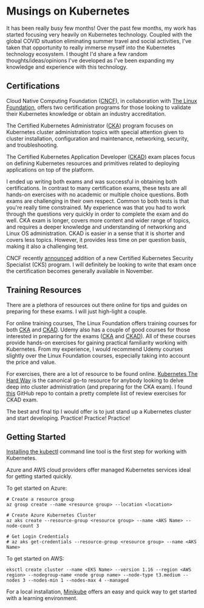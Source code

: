 # Musings on Kubernetes

It has been really busy few months! Over the past few months, my work has started focusing very heavily on Kubernetes technology. Coupled with the global COVID situation eliminating summer travel and social activities, I've taken that opportunity to really immerse myself into the Kubernetes technology ecosystem. I thought I'd share a few random thoughts/ideas/opinions I've developed as I've been expanding my knowledge and experience with this technology.

## Certifications

Cloud Native Computing Foundation ([CNCF](https://www.cncf.io/)), in collaboration with [The Linux Foundation](https://www.linuxfoundation.org/), offers two certification programs for those looking to validate their Kubernetes knowledge or obtain an industry accreditation.

The Certified Kubernetes Administrator ([CKA](https://www.cncf.io/certification/cka/)) program focuses on Kubernetes cluster administration topics with special attention given to cluster installation, configuration and maintenance, networking, security, and troubleshooting.

The Certified Kubernetes Application Developer ([CKAD](https://www.cncf.io/certification/ckad/)) exam places focus on defining Kubernetes resources and primitives related to deploying applications on top of the platform.

I ended up writing both exams and was successful in obtaining both certifications. In contrast to many certification exams, these tests are all hands-on exercises with no academic or multiple choice questions. Both exams are challenging in their own respect.  Common to both tests is that you're really time constrained. My experience was that you had to work through the questions very quickly in order to complete the exam and do well. CKA exam is longer, covers more content and wider range of topics, and requires a deeper knowledge and understanding of networking and Linux OS administration. CKAD is easier in a sense that it is shorter and covers less topics. However, it provides less time on per question basis, making it also a challenging test.

CNCF recently [announced](https://www.cncf.io/blog/2020/07/15/certified-kubernetes-security-specialist-cks-coming-in-november/) addition of a new Certified Kubernetes Security Specialist (CKS) program. I will definitely be looking to write that exam once the certification becomes generally available in November.

## Training Resources

There are a plethora of resources out there online for tips and guides on preparing for these exams. I will just high-light a couple.

For online training courses, The Linux Foundation offers training courses for both [CKA](https://training.linuxfoundation.org/certification/certified-kubernetes-administrator-cka/) and [CKAD](https://training.linuxfoundation.org/certification/certified-kubernetes-application-developer-ckad/). Udemy also has a couple of good courses for those interested in preparing for the exams ([CKA](https://www.udemy.com/course/certified-kubernetes-administrator-with-practice-tests/) and [CKAD](https://www.udemy.com/course/certified-kubernetes-application-developer/)). All of these courses provide hands-on exercises for gaining practical familiarity working with Kubernetes. From my experience, I would recommend Udemy courses slightly over the Linux Foundation courses, especially taking into account the price and value.

For exercises, there are a lot of resource to be found online. [Kubernetes The Hard Way](https://github.com/kelseyhightower/kubernetes-the-hard-way) is the canonical go-to resource for anybody looking to delve deep into cluster administration (and preparing for the CKA exam). I found [this](https://github.com/dgkanatsios/CKAD-exercises) GitHub repo to contain a pretty complete list of review exercises for CKAD exam.

The best and final tip I would offer is to just stand up a Kubernetes cluster and start developing. Practice! Practice! Practice!

## Getting Started

[Installing the kubectl](https://kubernetes.io/docs/tasks/tools/install-kubectl/) command line tool is the first step for working with Kubernetes. 

Azure and AWS cloud providers offer managed Kubernetes services ideal for getting started quickly.

To get started on Azure:
```
# Create a resource group
az group create --name <resource group> --location <location>

# Create Azure Kubernetes Cluster
az aks create --resource-group <resource group> --name <AKS Name> --node-count 3

# Get Login Credentials
# az aks get-credentials --resource-group <resource group> --name <AKS Name>
```

To get started on AWS:
```
eksctl create cluster --name <EKS Name> --version 1.16 --region <AWS region> --nodegroup-name <node group name> --node-type t3.medium --nodes 3 --nodes-min 1 --nodes-max 4 --managed
```
For a local installation, [Minikube](https://kubernetes.io/docs/setup/learning-environment/minikube/) offers an easy and quick way to get started with a learning environment.
